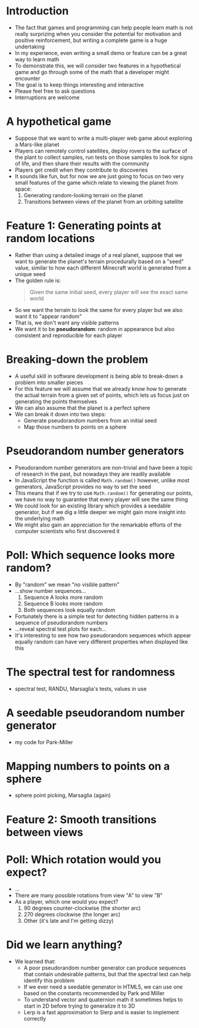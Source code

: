 # Introduction

- The fact that games and programming can help people learn math
  is not really surprizing when you consider
  the potential for motivation and positive reinforcement,
  but writing a complete game is a huge undertaking
- In my experience, even writing a small demo or feature
  can be a great way to learn math
- To demonstrate this, we will consider two features
  in a hypothetical game
  and go through some of the math that a developer might encounter
- The goal is to keep things interesting and interactive
- Please feel free to ask questions
- Interruptions are welcome

# A hypothetical game

- Suppose that we want to write a multi-player web game
  about exploring a Mars-like planet
- Players can remotely control satellites, deploy rovers
  to the surface of the plant to collect samples,
  run tests on those samples to look for signs of life,
  and then share their results with the community
- Players get credit when they contribute to discoveries
- It sounds like fun, but for now we are just going to focus
  on two very small features of the game
  which relate to viewing the planet from space:
  1. Generating random-looking terrain on the planet
  1. Transitions between views of the planet
     from an orbiting satellite

# Feature 1: Generating points at random locations

- Rather than using a detailed image of a real planet,
  suppose that we want to generate the planet's terrain procedurally
  based on a "seed" value,
  similar to how each different Minecraft world
  is generated from a unique seed
- The golden rule is:
  > Given the same initial seed,
      every player will see the exact same world
- So we want the terrain to look the same for every player
  but we also want it to "appear random"
- That is, we don't want any visible patterns
- We want it to be **pseudorandom**: random in appearance
  but also consistent and reproducible for each player

# Breaking-down the problem

- A useful skill in software development
  is being able to break-down a problem into smaller pieces
- For this feature we will assume that we already know
  how to generate the actual terrain from a given set of points,
  which lets us focus just on generating the points themselves
- We can also assume that the planet is a perfect sphere
- We can break it down into two steps:
  - Generate pseudorandom numbers from an initial seed
  - Map those numbers to points on a sphere

# Pseudorandom number generators

- Pseudorandom number generators are non-trivial
  and have been a topic of research in the past,
  but nowadays they are readily available
- In JavaScript the function is called `Math.random()`
  however, unlike most generators, JavaScript
  provides no way to set the seed
- This means that if we try to use `Math.random()`
  for generating our points,
  we have no way to guarantee
  that every player will see the same thing
- We could look for an existing library
  which provides a seedable generator,
  but if we dig a little deeper
  we might gain more insight
  into the underlying math
- We might also gain an appreciation
  for the remarkable efforts
  of the computer scientists who first discovered it

# Poll: Which sequence looks more random?

- By "random" we mean "no visible pattern"
- ...show number sequences...
  1. Sequence A looks more random
  1. Sequence B looks more random
  1. Both sequences look equally random
- Fortunately there is a simple test
  for detecting hidden patterns
  in a sequence of pseudorandom numbers
- ...reveal spectral test plots for each...
- It's interesting to see how two pseudorandom sequences
  which appear equally random
  can have very different properties
  when displayed like this

# The spectral test for randomness

- spectral test, RANDU, Marsaglia's tests, values in use

# A seedable pseudorandom number generator

- my code for Park-Miller

# Mapping numbers to points on a sphere

- sphere point picking, Marsaglia (again)

# Feature 2: Smooth transitions between views

# Poll: Which rotation would you expect?

- ...
- There are many possible rotations
  from view "A" to view "B"
- As a player, which one would you expect?
  1. 90 degrees counter-clockwise (the shorter arc)
  1. 270 degrees clockwise (the longer arc)
  1. Other (it's late and I'm getting dizzy)

# Did we learn anything?

- We learned that:
  - A poor pseudorandom number generator
    can produce sequences that contain undesirable patterns,
    but that the spectral test can help identify this problem
  - If we ever need a seedable generator in HTML5,
    we can use one based on the constants recommended
    by Park and Miller
  - To understand vector and quaternion math
    it sometimes helps to start in 2D
    before trying to generalize it to 3D
  - Lerp is a fast approximation to Slerp
    and is easier to implement correctly
